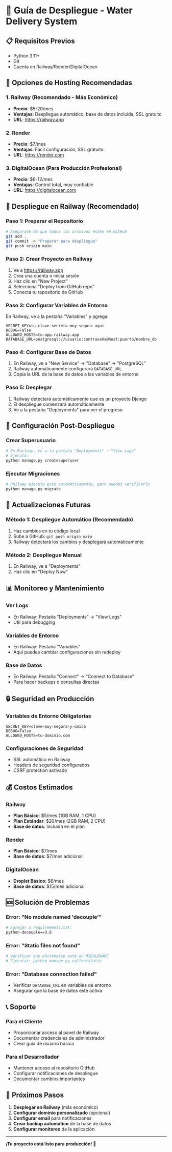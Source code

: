 # 🚀 Guía de Despliegue - Water Delivery System

## 📋 Requisitos Previos

- Python 3.11+
- Git
- Cuenta en Railway/Render/DigitalOcean

## 🎯 Opciones de Hosting Recomendadas

### 1. Railway (Recomendado - Más Económico)
- **Precio**: $5-20/mes
- **Ventajas**: Despliegue automático, base de datos incluida, SSL gratuito
- **URL**: https://railway.app

### 2. Render
- **Precio**: $7/mes
- **Ventajas**: Fácil configuración, SSL gratuito
- **URL**: https://render.com

### 3. DigitalOcean (Para Producción Profesional)
- **Precio**: $6-12/mes
- **Ventajas**: Control total, muy confiable
- **URL**: https://digitalocean.com

## 🚀 Despliegue en Railway (Recomendado)

### Paso 1: Preparar el Repositorio
```bash
# Asegúrate de que todos los archivos estén en GitHub
git add .
git commit -m "Preparar para despliegue"
git push origin main
```

### Paso 2: Crear Proyecto en Railway
1. Ve a https://railway.app
2. Crea una cuenta o inicia sesión
3. Haz clic en "New Project"
4. Selecciona "Deploy from GitHub repo"
5. Conecta tu repositorio de GitHub

### Paso 3: Configurar Variables de Entorno
En Railway, ve a la pestaña "Variables" y agrega:

```env
SECRET_KEY=tu-clave-secreta-muy-segura-aqui
DEBUG=False
ALLOWED_HOSTS=tu-app.railway.app
DATABASE_URL=postgresql://usuario:contraseña@host:puerto/nombre_db
```

### Paso 4: Configurar Base de Datos
1. En Railway, ve a "New Service" → "Database" → "PostgreSQL"
2. Railway automáticamente configurará `DATABASE_URL`
3. Copia la URL de la base de datos a las variables de entorno

### Paso 5: Desplegar
1. Railway detectará automáticamente que es un proyecto Django
2. El despliegue comenzará automáticamente
3. Ve a la pestaña "Deployments" para ver el progreso

## 🔧 Configuración Post-Despliegue

### Crear Superusuario
```bash
# En Railway, ve a la pestaña "Deployments" → "View Logs"
# Ejecuta:
python manage.py createsuperuser
```

### Ejecutar Migraciones
```bash
# Railway ejecuta esto automáticamente, pero puedes verificarlo
python manage.py migrate
```

## 🔄 Actualizaciones Futuras

### Método 1: Despliegue Automático (Recomendado)
1. Haz cambios en tu código local
2. Sube a GitHub: `git push origin main`
3. Railway detectará los cambios y desplegará automáticamente

### Método 2: Despliegue Manual
1. En Railway, ve a "Deployments"
2. Haz clic en "Deploy Now"

## 📊 Monitoreo y Mantenimiento

### Ver Logs
- En Railway: Pestaña "Deployments" → "View Logs"
- Útil para debugging

### Variables de Entorno
- En Railway: Pestaña "Variables"
- Aquí puedes cambiar configuraciones sin redeploy

### Base de Datos
- En Railway: Pestaña "Connect" → "Connect to Database"
- Para hacer backups o consultas directas

## 🔒 Seguridad en Producción

### Variables de Entorno Obligatorias
```env
SECRET_KEY=clave-muy-segura-y-única
DEBUG=False
ALLOWED_HOSTS=tu-dominio.com
```

### Configuraciones de Seguridad
- SSL automático en Railway
- Headers de seguridad configurados
- CSRF protection activado

## 💰 Costos Estimados

### Railway
- **Plan Básico**: $5/mes (1GB RAM, 1 CPU)
- **Plan Estándar**: $20/mes (2GB RAM, 2 CPU)
- **Base de datos**: Incluida en el plan

### Render
- **Plan Básico**: $7/mes
- **Base de datos**: $7/mes adicional

### DigitalOcean
- **Droplet Básico**: $6/mes
- **Base de datos**: $15/mes adicional

## 🆘 Solución de Problemas

### Error: "No module named 'decouple'"
```bash
# Agregar a requirements.txt:
python-decouple==3.8
```

### Error: "Static files not found"
```bash
# Verificar que whitenoise esté en MIDDLEWARE
# Ejecutar: python manage.py collectstatic
```

### Error: "Database connection failed"
- Verificar `DATABASE_URL` en variables de entorno
- Asegurar que la base de datos esté activa

## 📞 Soporte

### Para el Cliente
- Proporcionar acceso al panel de Railway
- Documentar credenciales de administrador
- Crear guía de usuario básica

### Para el Desarrollador
- Mantener acceso al repositorio GitHub
- Configurar notificaciones de despliegue
- Documentar cambios importantes

## 🎯 Próximos Pasos

1. **Desplegar en Railway** (más económico)
2. **Configurar dominio personalizado** (opcional)
3. **Configurar email** para notificaciones
4. **Crear backup automático** de la base de datos
5. **Configurar monitoreo** de la aplicación

---

**¡Tu proyecto está listo para producción! 🚀** 